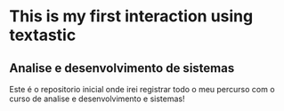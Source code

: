 # This is my first interaction using textastic

## Analise e desenvolvimento de sistemas

Este é o repositorio inicial onde irei registrar todo o meu percurso com o curso de analise e desenvolvimento e sistemas!
